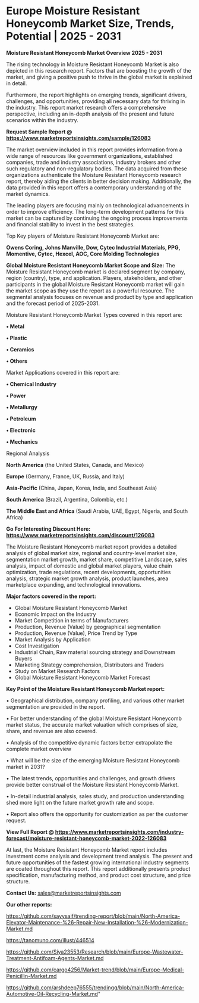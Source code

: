 # Europe Moisture Resistant Honeycomb Market Size, Trends, Potential | 2025 - 2031

<Strong> Moisture Resistant Honeycomb Market Overview 2025 - 2031</strong>

The rising technology in Moisture Resistant Honeycomb Market is also depicted in this research report. Factors that are boosting the growth of the market, and giving a positive push to thrive in the global market is explained in detail.

Furthermore, the report highlights on emerging trends, significant drivers, challenges, and opportunities, providing all necessary data for thriving in the industry. This report market research offers a comprehensive perspective, including an in-depth analysis of the present and future scenarios within the industry.

<strong>Request Sample Report @ <a href=https://www.marketreportsinsights.com/sample/126083>https://www.marketreportsinsights.com/sample/126083</a></strong>

The market overview included in this report provides information from a wide range of resources like government organizations, established companies, trade and industry associations, industry brokers and other such regulatory and non-regulatory bodies. The data acquired from these organizations authenticate the Moisture Resistant Honeycomb research report, thereby aiding the clients in better decision making. Additionally, the data provided in this report offers a contemporary understanding of the market dynamics.

The leading players are focusing mainly on technological advancements in order to improve efficiency. The long-term development patterns for this market can be captured by continuing the ongoing process improvements and financial stability to invest in the best strategies.

Top Key players of Moisture Resistant Honeycomb Market are:

<strong>Owens Coring, Johns Manville, Dow, Cytec Industrial Materials, PPG, Momentive, Cytec, Hexcel, AOC, Core Molding Technologies</strong>

<strong><b>Global Moisture Resistant Honeycomb Market Scope and Size:</b></strong>
The Moisture Resistant Honeycomb market is declared segment by company, region (country), type, and application. Players, stakeholders, and other participants in the global Moisture Resistant Honeycomb market will gain the market scope as they use the report as a powerful resource. The segmental analysis focuses on revenue and product by type and application and the forecast period of 2025-2031.

Moisture Resistant Honeycomb Market Types covered in this report are:

<strong>• Metal

• Plastic

• Ceramics

• Others</strong>

Market Applications covered in this report are:

<strong>• Chemical Industry

• Power

• Metallurgy

• Petroleum

• Electronic

• Mechanics</strong> 

Regional Analysis

<strong>North America</strong> (the United States, Canada, and Mexico)

<strong>Europe</strong> (Germany, France, UK, Russia, and Italy)

<strong>Asia-Pacific</strong> (China, Japan, Korea, India, and Southeast Asia)

<strong>South America</strong> (Brazil, Argentina, Colombia, etc.)

<strong>The Middle East and Africa</strong> (Saudi Arabia, UAE, Egypt, Nigeria, and South Africa)

<strong>Go For Interesting Discount Here: <a href=https://www.marketreportsinsights.com/discount/126083>https://www.marketreportsinsights.com/discount/126083</a></strong>

The Moisture Resistant Honeycomb market report provides a detailed analysis of global market size, regional and country-level market size, segmentation market growth, market share, competitive Landscape, sales analysis, impact of domestic and global market players, value chain optimization, trade regulations, recent developments, opportunities analysis, strategic market growth analysis, product launches, area marketplace expanding, and technological innovations.

<strong><b>Major factors covered in the report:</b></strong>
<ul>
  <li>Global Moisture Resistant Honeycomb Market </li>
  <li>Economic Impact on the Industry</li>
  <li>Market Competition in terms of Manufacturers</li>
  <li>Production, Revenue (Value) by geographical segmentation</li>
  <li>Production, Revenue (Value), Price Trend by Type</li>
  <li>Market Analysis by Application</li>
  <li>Cost Investigation</li>
  <li>Industrial Chain, Raw material sourcing strategy and Downstream Buyers</li>
  <li>Marketing Strategy comprehension, Distributors and Traders</li>
  <li>Study on Market Research Factors</li>
  <li>Global Moisture Resistant Honeycomb Market Forecast</li>
</ul>

<strong><b>Key Point of the Moisture Resistant Honeycomb Market report:</b></strong>

• Geographical distribution, company profiling, and various other market segmentation are provided in the report.

• For better understanding of the global Moisture Resistant Honeycomb market status, the accurate market valuation which comprises of size, share, and revenue are also covered.

• Analysis of the competitive dynamic factors better extrapolate the complete market overview

• What will be the size of the emerging Moisture Resistant Honeycomb market in 2031?

• The latest trends, opportunities and challenges, and growth drivers provide better construal of the Moisture Resistant Honeycomb Market.

• In-detail industrial analysis, sales study, and production understanding shed more light on the future market growth rate and scope.

• Report also offers the opportunity for customization as per the customer request.

<strong><b>View Full Report @ <a href=https://www.marketreportsinsights.com/industry-forecast/moisture-resistant-honeycomb-market-2022-126083>https://www.marketreportsinsights.com/industry-forecast/moisture-resistant-honeycomb-market-2022-126083</a></b></strong>


At last, the Moisture Resistant Honeycomb Market report includes investment come analysis and development trend analysis. The present and future opportunities of the fastest growing international industry segments are coated throughout this report. This report additionally presents product specification, manufacturing method, and product cost structure, and price structure.

<strong>Contact Us:</strong>
sales@marketreportsinsights.com

<strong>Our other reports:</strong>

<a href=https://github.com/sayysaif/trending-report/blob/main/North-America-Elevator-Maintenance-%26-Repair-New-Installation-%26-Modernization-Market.md>https://github.com/sayysaif/trending-report/blob/main/North-America-Elevator-Maintenance-%26-Repair-New-Installation-%26-Modernization-Market.md</a>

<a href=https://tanomuno.com/illust/446514>https://tanomuno.com/illust/446514</a>

<a href=https://github.com/Siya23553/Research/blob/main/Europe-Wastewater-Treatment-Antifoam-Agents-Market.md>https://github.com/Siya23553/Research/blob/main/Europe-Wastewater-Treatment-Antifoam-Agents-Market.md</a>

<a href=https://github.com/cargo4256/Market-trend/blob/main/Europe-Medical-Penicillin-Market.md>https://github.com/cargo4256/Market-trend/blob/main/Europe-Medical-Penicillin-Market.md</a>

<a href=https://github.com/arshdeep76555/trendingg/blob/main/North-America-Automotive-Oil-Recycling-Market.md>https://github.com/arshdeep76555/trendingg/blob/main/North-America-Automotive-Oil-Recycling-Market.md</a>"
